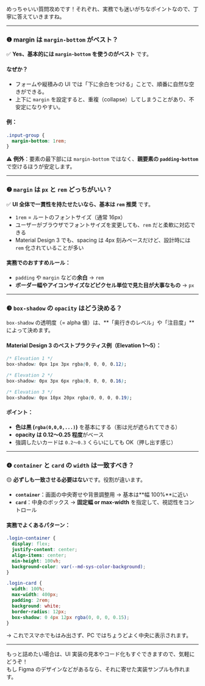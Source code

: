 めっちゃいい質問攻めです！それぞれ、実務でも迷いがちなポイントなので、丁寧に答えていきますね。

---

### ❶ **margin は `margin-bottom` がベスト？**

✅ **Yes、基本的には `margin-bottom` を使うのがベスト** です。

#### なぜか？

- フォームや縦積みの UI では「下に余白をつける」ことで、順番に自然な空きができる。
- 上下に `margin` を設定すると、重複（collapse）してしまうことがあり、不安定になりやすい。

#### 例：

```css
.input-group {
  margin-bottom: 1rem;
}
```

⚠️ **例外**：要素の最下部には `margin-bottom` ではなく、**親要素の `padding-bottom`** で空けるほうが安定します。

---

### ❷ **`margin` は `px` と `rem` どっちがいい？**

✅ **UI 全体で一貫性を持たせたいなら、基本は `rem` 推奨** です。

- `1rem` = ルートのフォントサイズ（通常 16px）
- ユーザーがブラウザでフォントサイズを変更しても、`rem` だと柔軟に対応できる
- Material Design 3 でも、spacing は 4px 刻みベースだけど、設計時には `rem` 化されていることが多い

#### 実務でのおすすめルール：

- `padding` や `margin` などの**余白** → `rem`
- **ボーダー幅やアイコンサイズなどピクセル単位で見た目が大事なもの** → `px`

---

### ❸ **`box-shadow` の `opacity` はどう決める？**

`box-shadow` の透明度（= alpha 値）は、**「奥行きのレベル」や「注目度」**によって決めます。

#### Material Design 3 のベストプラクティス例（Elevation 1〜5）：

```css
/* Elevation 1 */
box-shadow: 0px 1px 3px rgba(0, 0, 0, 0.12);

/* Elevation 2 */
box-shadow: 0px 3px 6px rgba(0, 0, 0, 0.16);

/* Elevation 3 */
box-shadow: 0px 10px 20px rgba(0, 0, 0, 0.19);
```

#### ポイント：

- **色は黒 (`rgba(0,0,0,...)`)** を基本にする（影は光が遮られてできる）
- **opacity は 0.12〜0.25 程度**がベース
- 強調したいカードは `0.2〜0.3` くらいにしても OK（押し出す感じ）

---

### ❹ **`container` と `card` の `width` は一致すべき？**

🟡 **必ずしも一致させる必要はない**です。役割が違います。

- **`container`**：画面の中央寄せや背景調整用 → 基本は**幅 100%**に近い
- **`card`**：中身のボックス → **固定幅 or max-width** を指定して、視認性をコントロール

#### 実務でよくあるパターン：

```css
.login-container {
  display: flex;
  justify-content: center;
  align-items: center;
  min-height: 100vh;
  background-color: var(--md-sys-color-background);
}

.login-card {
  width: 100%;
  max-width: 400px;
  padding: 2rem;
  background: white;
  border-radius: 12px;
  box-shadow: 0 4px 12px rgba(0, 0, 0, 0.15);
}
```

→ これでスマホでもはみ出さず、PC ではちょうどよく中央に表示されます。

---

もっと詰めたい場合は、UI 実装の見本やコード化もすぐできますので、気軽にどうぞ！\
もし Figma のデザインなどがあるなら、それに寄せた実装サンプルも作れます。
